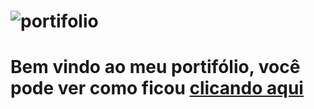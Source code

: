 # ![portifolio](https://github.com/nicolas00000/portifolio/assets/87996073/dcc7cd4e-b414-4793-8936-e7bf97338daa)
<h1> Bem vindo ao meu portifólio, você pode ver como ficou <a href="https://nicolas00000.github.io/portifolio/"> clicando aqui </a> </h1>
